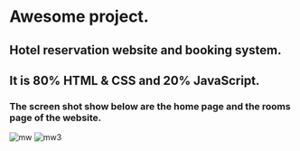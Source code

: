 # Awesome project.
## Hotel reservation website and booking system.
## It is 80% HTML & CSS and 20% JavaScript.
### The screen shot show below are the home page and the rooms page of the website.

![mw](https://github.com/billyfe83/DemoProjectH/assets/146771733/2d212ed2-3953-4358-b63a-a89ed7c5ac3c)
![mw3](https://github.com/billyfe83/DemoProjectH/assets/146771733/df393322-b474-4d3d-94b3-59feed2a8836)

